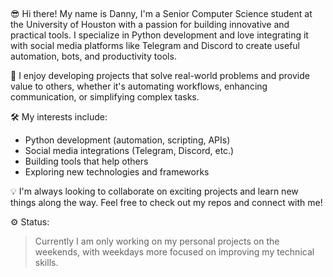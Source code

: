 ## 

<!--
**dbdoan/dbdoan** is a ✨ _special_ ✨ repository because its `README.md` (this file) appears on your GitHub profile.

Here are some ideas to get you started:
- 🔭 I’m currently working on ...
- 🌱 I’m currently learning ...
- 👯 I’m looking to collaborate on ...
- 🤔 I’m looking for help with ...
- 💬 Ask me about ...
- 📫 How to reach me: ...
- 😄 Pronouns: ...
- ⚡ Fun fact: ...
-->

😎 Hi there! My name is Danny, I'm a Senior Computer Science student at the University of Houston with a passion for building innovative and practical tools. I specialize in Python development and love integrating it with social media platforms like Telegram and Discord to create useful automation, bots, and productivity tools.

💫 I enjoy developing projects that solve real-world problems and provide value to others, whether it's automating workflows, enhancing communication, or simplifying complex tasks.

🛠️ My interests include:

- Python development (automation, scripting, APIs)
- Social media integrations (Telegram, Discord, etc.)
- Building tools that help others
- Exploring new technologies and frameworks

💡 I'm always looking to collaborate on exciting projects and learn new things along the way. Feel free to check out my repos and connect with me!

⚙️ Status:
> Currently I am only working on my personal projects on the weekends, with weekdays more focused on improving my technical skills.
